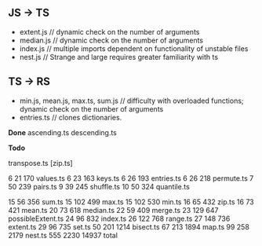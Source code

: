 
JS -> TS
--------

+ extent.js	 // dynamic check on the number of arguments
+ median.js	 // dynamic check on the number of arguments 
+ index.js	 // multiple imports dependent on functionality of unstable files
+ nest.js	 // Strange and large requires greater familiarity with ts

TS -> RS 
--------

+ min.js, mean.js, max.ts, sum.js    // difficulty with overloaded functions; dynamic check on the number of arguments
+ entries.ts	// clones dictionaries.

**Done**
ascending.ts
descending.ts


**Todo**

transpose.ts [zip.ts]

6      21     170 values.ts
6      23     163 keys.ts
6      26     193 entries.ts
6      26     218 permute.ts
7      50     239 pairs.ts
9      39     245 shuffle.ts
10      50     324 quantile.ts

15      56     356 sum.ts
15     102     499 max.ts
15     102     530 min.ts
16      65     432 zip.ts
      16      73     421 mean.ts
      20      73     618 median.ts
      22      59     409 merge.ts
      23     129     647 possibleExtent.ts
      24      96     832 index.ts
      26     122     768 range.ts
      27     148     736 extent.ts
      29      96     735 set.ts
      50     201    1214 bisect.ts
      67     213    1894 map.ts
      99     258    2179 nest.ts
     555    2230   14937 total

